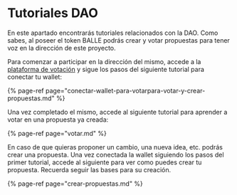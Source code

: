 # Tutoriales DAO

En este apartado encontrarás tutoriales relacionados con  la DAO. Como sabes, al poseer el token BALLE podrás crear y votar propuestas para tener voz en la dirección de este proyecto. 

Para comenzar a participar en la dirección del mismo, accede a la [plataforma de votación](https://vote.ballena.io/#/ballena) y sigue los pasos del siguiente tutorial para conectar tu wallet:

{% page-ref page="conectar-wallet-para-votarpara-votar-y-crear-propuestas.md" %}

Una vez completado el mismo, accede al siguiente tutorial para aprender a votar en una propuesta ya creada:

{% page-ref page="votar.md" %}

En caso de que quieras proponer un cambio, una nueva idea, etc. podrás crear una propuesta. Una vez conectada la wallet siguiendo los pasos del primer tutorial, accede al siguiente para ver como puedes crear tu propuesta. Recuerda seguir las bases para su creación.

{% page-ref page="crear-propuestas.md" %}



